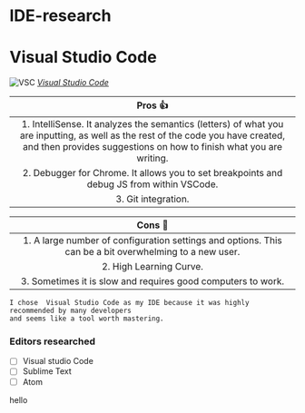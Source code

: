 # IDE-research
# Visual Studio Code 
![VSC](https://code.visualstudio.com/opengraphimg/opengraph-home.png)
 [*Visual Studio Code*](https://code.visualstudio.com/)
 
 
 |**Pros**  :thumbsup:|
 |:------:| 
 |  1. IntelliSense. It analyzes the semantics (letters) of what you are inputting, as well as the rest of the code you have created, and          then provides suggestions on how to finish what you are writing.|
 |  2. Debugger for Chrome. It allows you to set breakpoints and debug JS from within VSCode.|
 |  3. Git integration.| 
 
   |     **Cons**  :see_no_evil: |
 |:------:|
 |  1. A large number of configuration settings and options. This can be a bit overwhelming to a new user.|
 |  2. High Learning Curve.|
 |  3. Sometimes it is slow and requires good computers to work.| 
 




~~~~
I chose  Visual Studio Code as my IDE because it was highly recommended by many developers 
and seems like a tool worth mastering.
~~~~

   
  ### Editors researched
   
- [ ] Visual studio Code
- [ ] Sublime Text
- [ ] Atom

> > 

hello